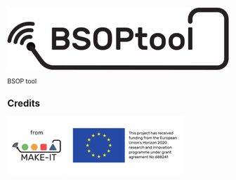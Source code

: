 ![](images/bsop_logo_100.png)

BSOP tool

## Credits

[![](images/from_30.png)](https://ec.europa.eu/digital-agenda/en/news/22-new-caps-projects-horizon-2020)